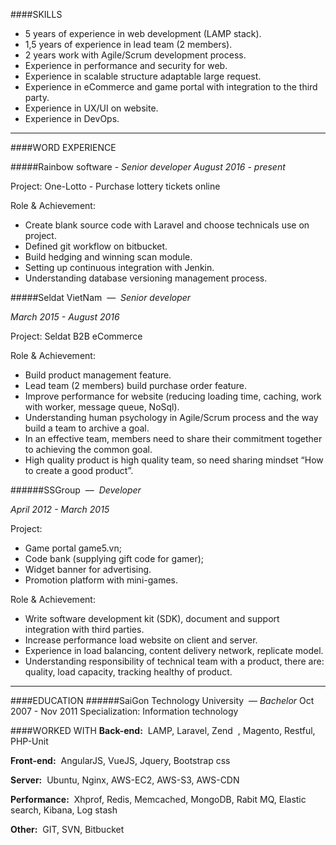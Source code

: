####SKILLS
- 5 years of experience in web development (LAMP stack).
- 1,5 years of experience in lead team (2 members).
- 2 years work with Agile/Scrum development process.
- Experience in performance and security for web.
- Experience in scalable structure adaptable large request.
- Experience in eCommerce and game portal with integration to the third party.
- Experience in UX/UI on website.
- Experience in DevOps.
***
####WORD EXPERIENCE

#####Rainbow software - _Senior developer_
_August 2016 - present_

Project: One-Lotto - Purchase lottery tickets online

Role & Achievement:

- Create blank source code with Laravel and choose technicals use on project.
- Defined git workflow on bitbucket.
- Build hedging and winning scan module.
- Setting up continuous integration with Jenkin.
- Understanding database versioning management process.

#####Seldat VietNam ​ — ​ _Senior developer_

_March 2015 - August 2016_

Project: Seldat B2B eCommerce

Role & Achievement:
- Build product management feature.
- Lead team (2 members) build purchase order feature.
- Improve performance for website (reducing loading time, caching, work with worker, message queue,
NoSql).
- Understanding human psychology in Agile/Scrum process and the way build a team to archive a goal.
- In an effective team, members need to share their commitment together to achieving the common goal.
- High quality product is high quality team, so need sharing mindset “How to create a good product”.

######SSGroup ​ — ​ _Developer_

_April 2012 - March 2015_

Project:
- Game portal game5.vn;
- Code bank (supplying gift code for gamer);
- Widget banner for advertising.
- Promotion platform with mini-games.

Role & Achievement:

- Write software development kit (SDK), document and support integration with third parties.
- Increase performance load website on client and server.
- Experience in load balancing, content delivery network, replicate model.
- Understanding responsibility of technical team with a product, there are: quality, load capacity, tracking
healthy of product.
***
####EDUCATION
######SaiGon Technology University ​ — ​ _Bachelor_
Oct 2007 - Nov 2011
Specialization: Information technology

####WORKED WITH
**Back-end:** ​ LAMP, Laravel, Zend ​ , ​ Magento, Restful, PHP-Unit

**Front-end:** ​ AngularJS, VueJS, Jquery, Bootstrap css

**Server:** ​ Ubuntu, Nginx, AWS-EC2, AWS-S3, AWS-CDN

**Performance:** ​ Xhprof, Redis, Memcached, MongoDB, Rabit MQ, Elastic search, Kibana, Log stash

**Other:** ​ GIT, SVN, Bitbucket